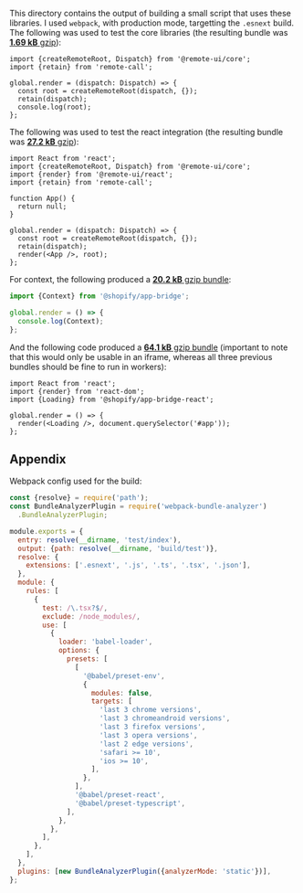 This directory contains the output of building a small script that uses these libraries. I used `webpack`, with production mode, targetting the `.esnext` build. The following was used to test the core libraries (the resulting bundle was [**1.69 kB** gzip](./core.html)):

```tsx
import {createRemoteRoot, Dispatch} from '@remote-ui/core';
import {retain} from 'remote-call';

global.render = (dispatch: Dispatch) => {
  const root = createRemoteRoot(dispatch, {});
  retain(dispatch);
  console.log(root);
};
```

The following was used to test the react integration (the resulting bundle was [**27.2 kB** gzip](./react.html)):

```tsx
import React from 'react';
import {createRemoteRoot, Dispatch} from '@remote-ui/core';
import {render} from '@remote-ui/react';
import {retain} from 'remote-call';

function App() {
  return null;
}

global.render = (dispatch: Dispatch) => {
  const root = createRemoteRoot(dispatch, {});
  retain(dispatch);
  render(<App />, root);
};
```

For context, the following produced a [**20.2 kB** gzip bundle](./app-bridge.html):

```ts
import {Context} from '@shopify/app-bridge';

global.render = () => {
  console.log(Context);
};
```

And the following code produced a [**64.1 kB** gzip bundle](./app-bridge-react.html) (important to note that this would only be usable in an iframe, whereas all three previous bundles should be fine to run in workers):

```tsx
import React from 'react';
import {render} from 'react-dom';
import {Loading} from '@shopify/app-bridge-react';

global.render = () => {
  render(<Loading />, document.querySelector('#app'));
};
```

## Appendix

Webpack config used for the build:

```js
const {resolve} = require('path');
const BundleAnalyzerPlugin = require('webpack-bundle-analyzer')
  .BundleAnalyzerPlugin;

module.exports = {
  entry: resolve(__dirname, 'test/index'),
  output: {path: resolve(__dirname, 'build/test')},
  resolve: {
    extensions: ['.esnext', '.js', '.ts', '.tsx', '.json'],
  },
  module: {
    rules: [
      {
        test: /\.tsx?$/,
        exclude: /node_modules/,
        use: [
          {
            loader: 'babel-loader',
            options: {
              presets: [
                [
                  '@babel/preset-env',
                  {
                    modules: false,
                    targets: [
                      'last 3 chrome versions',
                      'last 3 chromeandroid versions',
                      'last 3 firefox versions',
                      'last 3 opera versions',
                      'last 2 edge versions',
                      'safari >= 10',
                      'ios >= 10',
                    ],
                  },
                ],
                '@babel/preset-react',
                '@babel/preset-typescript',
              ],
            },
          },
        ],
      },
    ],
  },
  plugins: [new BundleAnalyzerPlugin({analyzerMode: 'static'})],
};
```
